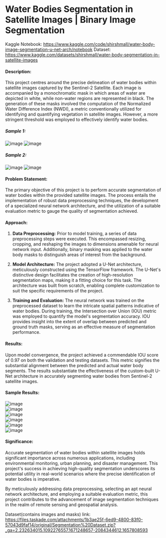 # Water Bodies Segmentation in Satellite Images  |      Binary Image Segmentation

Kaggle Notebook: https://www.kaggle.com/code/shirshmall/water-body-image-segmentation-u-net-arch/notebook
Dataset: https://www.kaggle.com/datasets/shirshmall/water-body-segmentation-in-satellite-images

#### **Description:**
This project centres around the precise delineation of water bodies within satellite images captured by the Sentinel-2 Satellite. Each image is accompanied by a monochromatic mask in which areas of water are depicted in white, while non-water regions are represented in black. The generation of these masks involved the computation of the Normalized Water Difference Index (NWDI), a metric conventionally utilized for identifying and quantifying vegetation in satellite images. However, a more stringent threshold was employed to effectively identify water bodies.

##### Sample 1:


![image](https://github.com/shirsh10mall/Water-body-segmentation-in-Satellite-Images-Image-Segmentation-/assets/87264071/86f35a2a-990a-43a4-a9b7-bbfaf2daf68f)
![image](https://github.com/shirsh10mall/Water-body-segmentation-in-Satellite-Images-Image-Segmentation-/assets/87264071/b8cf1ea1-fc03-45b3-a12f-f83ce4b31ad4)

##### Sample 2: 


![image](https://github.com/shirsh10mall/Water-body-segmentation-in-Satellite-Images-Image-Segmentation-/assets/87264071/847795a7-a212-4839-86ab-46037f830d39)
![image](https://github.com/shirsh10mall/Water-body-segmentation-in-Satellite-Images-Image-Segmentation-/assets/87264071/a80e9394-fe9b-4525-a44b-cdb0ffd1500c)


#### **Problem Statement:**
The primary objective of this project is to perform accurate segmentation of water bodies within the provided satellite images. The process entails the implementation of robust data preprocessing techniques, the development of a specialized neural network architecture, and the utilization of a suitable evaluation metric to gauge the quality of segmentation achieved.

#### **Approach:**

1. **Data Preprocessing:** Prior to model training, a series of data preprocessing steps were executed. This encompassed resizing, cropping, and reshaping the images to dimensions amenable for neural network input. Additionally, binary masking was applied to the water body masks to distinguish areas of interest from the background.

2. **Model Architecture:** The project adopted a U-Net architecture, meticulously constructed using the TensorFlow framework. The U-Net's distinctive design facilitates the creation of high-resolution segmentation maps, making it a fitting choice for this task. The architecture was built from scratch, enabling complete customization to suit the specific requirements of the project.

3. **Training and Evaluation:** The neural network was trained on the preprocessed dataset to learn the intricate spatial patterns indicative of water bodies. During training, the Intersection over Union (IOU) metric was employed to quantify the model's segmentation accuracy. IOU provides insight into the extent of overlap between predicted and ground truth masks, serving as an effective measure of segmentation performance.

#### **Results:**

Upon model convergence, the project achieved a commendable IOU score of 0.97 on both the validation and testing datasets. This metric signifies the substantial alignment between the predicted and actual water body segments. The results substantiate the effectiveness of the custom-built U-Net architecture in accurately segmenting water bodies from Sentinel-2 satellite images.


#### Sample Results:

![image](https://github.com/shirsh10mall/Water-body-segmentation-in-Satellite-Images-Image-Segmentation-/assets/87264071/3bec60e1-6c9a-4ddb-a2b1-b57dd02fafdd) <br>
![image](https://github.com/shirsh10mall/Water-body-segmentation-in-Satellite-Images-Image-Segmentation-/assets/87264071/01218225-01c1-470d-af4d-aad87486daf6) <br>
![image](https://github.com/shirsh10mall/Water-body-segmentation-in-Satellite-Images-Image-Segmentation-/assets/87264071/2e00333c-6a96-487e-846a-46102d96deda) <br>
![image](https://github.com/shirsh10mall/Water-body-segmentation-in-Satellite-Images-Image-Segmentation-/assets/87264071/e375f19e-e655-4ef7-9278-b16c4f74c002) <br>
![image](https://github.com/shirsh10mall/Water-body-segmentation-in-Satellite-Images-Image-Segmentation-/assets/87264071/e5ec5e8c-9cb5-4bc1-8b0a-e1888d8c4e53) <br>
![image](https://github.com/shirsh10mall/Water-body-segmentation-in-Satellite-Images-Image-Segmentation-/assets/87264071/3abea2b0-193b-4a00-80a4-2eab856b0579) <br>


#### **Significance:**

Accurate segmentation of water bodies within satellite images holds significant importance across numerous applications, including environmental monitoring, urban planning, and disaster management. This project's success in achieving high-quality segmentation underscores its potential utility in real-world scenarios where the precise identification of water bodies is imperative.

By meticulously addressing data preprocessing, selecting an apt neural network architecture, and employing a suitable evaluation metric, this project contributes to the advancement of image segmentation techniques in the realm of remote sensing and geospatial analysis.

Dataset(contains images and masks) link: https://files.taskade.com/attachments/1b3ae25f-6ed9-4800-83f0-57043d9faf14/original/Segmentation%20Dataset.zip?_ga=2.232634015.1092276557.1671248657-2084344612.1657808593
